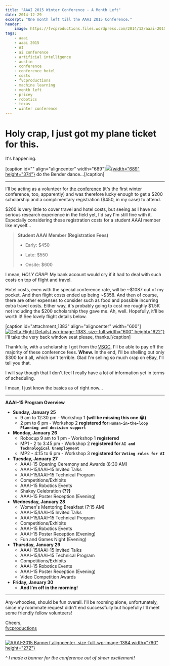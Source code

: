 ```yaml
---
title: "AAAI 2015 Winter Conference - A Month Left"
date: 2014-12-29
excerpt: "One month left till the AAAI 2015 Conference."
header:
    image: https://fvcproductions.files.wordpress.com/2014/12/aaai-2015-001.jpg
tags:
    - aaai
    - aaai 2015
    - AI
    - ai conference
    - artificial intelligence
    - austin
    - conference
    - conference hotel
    - costs
    - fvcproductions
    - machine learning
    - month left
    - pricey
    - robotics
    - texas
    - winter conference
---
```


Holy crap, I just got my plane ticket for this.
===============================================

It's happening.

\[caption id="" align="aligncenter"
width="689"\][![](https://fc07.deviantart.net/fs71/f/2011/176/b/2/triple_bender_dance_by_aspellgoof-d3jxffk.gif){width="689"
height="374"}](https://fc07.deviantart.net/fs71/f/2011/176/b/2/triple_bender_dance_by_aspellgoof-d3jxffk.gif)
do the Bender dance…\[/caption\]

------------------------------------------------------------------------

I'll be acting as a volunteer for [the
conference](https://www.aaai.org/Conferences/AAAI/aaai15.php "AAAI 2015 Winter Conference")
(it's the first winter conference, too, apparently) and was therefore
lucky enough to get a \$200 scholarship and a complimentary registration
(\$450, in my case) to attend.

\$200 is very little to cover travel and hotel costs, but seeing as I
have no serious research experience in the field yet, I'd say I'm still
fine with it. Especially considering these registration costs for a
student AAAI member like myself…

> **Student AAAI Member (Registration Fees)**
>
> - Early: \$450
>
> - Late: \$550
>
> - Onsite: \$600

I mean, *HOLY CRAP*! My bank account would cry if it had to deal with
such costs on top of flight and travel.

Hotel costs, even with the special conference rate, will be \~\$1087 out
of my pocket. And then flight costs ended up being \~\$358. And then of
course, there are other expenses to consider such as food and possible
incurring extra travel costs. Either way, it's probably going to cost me
roughly \$1.5K not including the \$200 scholarship they gave me. Ah,
well. Hopefully, it'll be worth it! See lovely flight details below.

\[caption id="attachment\_1383" align="aligncenter"
width="600"\][![Delta Flight
Details](https://fvcproductions.files.wordpress.com/2014/12/screenshot-2014-12-30-20-31-34.png){.wp-image-1383
.size-full width="600"
height="622"}](https://fvcproductions.files.wordpress.com/2014/12/screenshot-2014-12-30-20-31-34.png)
I'll take the very back window seat please, thanks.\[/caption\]

Thankfully, with a scholarship I got from the
[VSGC](https://vsgc.odu.edu "VSGC @ ODU"), I'll be able to pay off the
majority of these conference fees. **Whew.** In the end, I'll be
shelling out only \$300 for it all, which isn't terrible. Glad I'm
selling so much crap on eBay, I'll tell you that.

I will say though that I don't feel I really have a lot of information
yet in terms of scheduling.

I mean, I just know the basics as of right now…

------------------------------------------------------------------------

**AAAI–15 Program Overview**

-   **Sunday, January 25**
    -   9 am to 12:30 pm - Workshop 1 **(will be missing this one 😭)**
    -   2 pm to 6 pm - Workshop 2 **registered for
        `Human-in-the-loop Planning and decision support`**
-   **Monday, January 26**
    -   Robocup 9 am to 1 pm - Workshop 1 **registered**
    -   MP1 - 2 to 3:45 pm - Workshop 2 **registered for
        `AI and Technological Unemployment`**
    -   MP2 - 4:15 to 6 pm - Workshop 3 **registered for
        `Voting rules for AI`**
-   **Tuesday, January 27**
    -   AAAI–15 Opening Ceremony and Awards (8:30 AM)
    -   AAAI–15/IAAI–15 Invited Talks
    -   AAAI–15/IAAI–15 Technical Program
    -   Competitions/Exhibits
    -   AAAI–15 Robotics Events
    -   Shakey Celebration **(??)**
    -   AAAI–15 Poster Reception (Evening)
-   **Wednesday, January 28**
    -   Women's Mentoring Breakfast (7:15 AM)
    -   AAAI–15/IAAI–15 Invited Talks
    -   AAAI–15/IAAI–15 Technical Program
    -   Competitions/Exhibits
    -   AAAI–15 Robotics Events
    -   AAAI–15 Poster Reception (Evening)
    -   Fun and Games Night (Evening)
-   **Thursday, January 29**
    -   AAAI–15/IAAI–15 Invited Talks
    -   AAAI–15/IAAI–15 Technical Program
    -   Competitions/Exhibits
    -   AAAI–15 Robotics Events
    -   AAAI–15 Poster Reception (Evening)
    -   Video Competition Awards
-   **Friday, January 30**
    -   **And I'm off in the morning!**

------------------------------------------------------------------------

Any-whoozies, should be fun overall. I'll be rooming alone,
unfortunately, since my roommate request didn't end successfully but
hopefully I'll meet some friendly fellow volunteers!

Cheers,\
[fvcproductions](https://twitter.com/fvcproductions "Twitter - FVCproductions")

------------------------------------------------------------------------

[![AAAI-2015
Banner](https://fvcproductions.files.wordpress.com/2014/12/aaai-2015-001.jpg){.aligncenter
.size-full .wp-image-1384 width="760"
height="272"}](https://fvcproductions.files.wordpress.com/2014/12/aaai-2015-001.jpg)

*\^ I made a banner for the conference out of sheer excitement!*
